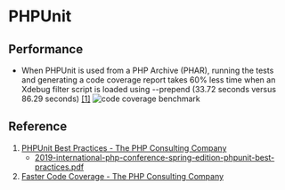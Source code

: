 # PHPUnit

## Performance 
* When PHPUnit is used from a PHP Archive (PHAR), running the tests and generating a code coverage report takes 60% less time when an Xdebug filter script is loaded using --prepend (33.72 seconds versus 86.29 seconds) [[1]](#reference)
![code coverage benchmark](https://thephp.cc/images/en/news/2019/01/faster-code-coverage/code-coverage-benchmark.png)

## Reference
1. [PHPUnit Best Practices - The PHP Consulting Company](https://thephp.cc/dates/2019/06/international-php-conference-spring-edition/phpunit-best-practices)
    * [2019-international-php-conference-spring-edition-phpunit-best-practices.pdf](./2019-international-php-conference-spring-edition-phpunit-best-practices.pdf)
1. [Faster Code Coverage - The PHP Consulting Company](https://thephp.cc/news/2019/01/faster-code-coverage)
